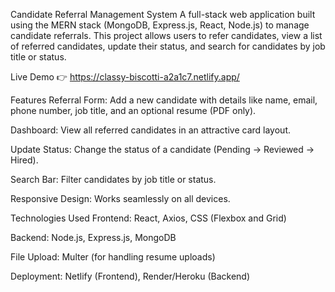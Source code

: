 Candidate Referral Management System
A full-stack web application built using the MERN stack (MongoDB, Express.js, React, Node.js) to manage candidate referrals. This project allows users to refer candidates, view a list of referred candidates, update their status, and search for candidates by job title or status.

Live Demo
👉 https://classy-biscotti-a2a1c7.netlify.app/

Features
Referral Form: Add a new candidate with details like name, email, phone number, job title, and an optional resume (PDF only).

Dashboard: View all referred candidates in an attractive card layout.

Update Status: Change the status of a candidate (Pending → Reviewed → Hired).

Search Bar: Filter candidates by job title or status.

Responsive Design: Works seamlessly on all devices.

Technologies Used
Frontend: React, Axios, CSS (Flexbox and Grid)

Backend: Node.js, Express.js, MongoDB

File Upload: Multer (for handling resume uploads)

Deployment: Netlify (Frontend), Render/Heroku (Backend)

